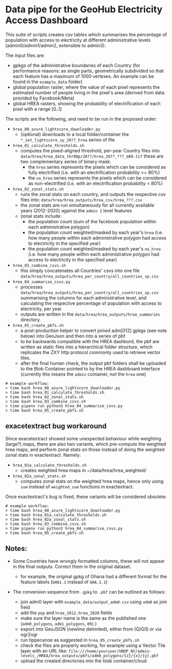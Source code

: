 Data pipe for the GeoHub Electricity Access Dashboard
===

This suite of scripts creates csv tables which summarises the percentage of population with access to electricity at different administrative levels (admin0/admin1/admin2, extensible to admin3).

The input files are:

- gpkgs of the administrative boundaries of each Country (for performance reasons: as single parts, geometrically subdivided so that each feature has a maximum of 1000 vertexes. An example can be found in the `example_data` folder)
- global population raster, where the value of each pixel represents the estimated number of people living in the pixel's area (derived from data provided by Facebook/Meta)
- global HREA rasters, showing the probability of electrification of each pixel with a range [0..1]

The scripts are the following, and need to be run in the proposed order:

- `hrea_00_azure_lightscore_downloader.py`
  - (optional) downloads to a local folder/container the `*_set_lightscore_sy_20??_hrea` series of file
- `hrea_01_calculate_thresholds.sh`
  - computes the pixed-aligned threshold, per-year Country files into `data/hrea/hrea_data_thr80p/20??/hrea_20??_???_m80.tif` these are two complementary series of binary mask:
    - the `hrea` series represents the pixels which can be considered as fully electrified (i.e. with an electrification probability >= 80%) 
    - the `no_hrea` series represents the pixels which can be considered as non-electrified (i.e. with an electrification probability < 80%) 
- `hrea_02_zonal_stats.sh`
  - runs the zonal stats on each country, and outputs the respective csv files into: `data/hrea/hrea_outputs/hrea_csv/hrea_???.csv`
  - the zonal stats are run simultaneously for all currently available years (2012-2020) against the `admin 2` level features
  - zonal stats include:
    - the population count (sum of the facebook population within each administrative polygon)
    - the population count weighted/masked by each year's `hrea` (i.e. how many people within each administrative polygon had access to electricity in the specified year)
    - the population count weighted/masked by each year's `no_hrea` (i.e. how many people within each administrative polygon had access to electricity in the specified year)
- `hrea_03_combine_csvs.sh`
  - this simply concatenates all Countries' csvs into one file `data/hrea/hrea_outputs/hrea_per_country/all_countries_sp.csv`
- `hrea_04_summarise_csvs.py`
  - processes `data/hrea/hrea_outputs/hrea_per_country/all_countries_sp.csv` summarising the columns for each administrative level, and calculating the respective percentage of population with access to electricity, per year.
  - outputs are written in the `data/hrea/hrea_outputs/hrea_summaries` directory.
- `hrea_05_create_pbfs.sh`
  - a post-production helper to convert joined adm[012] gpkgs (see note below) into GeoJson and then into a series of pbf 
  - to be backwards compatible with the HREA dashbord, the pbf are written as static files into a hierarchical folder structure, which replicates the ZXY http protocol commonly used to retrieve vector tiles.
  - after the final human check, the output pbf folders shall be uploaded to the Blob Container pointed to by the HREA dashboard interface (currently this means the `admin` container, not the `hrea` one)


```
# example workflow:
> time bash hrea_00_azure_lightscore_downloader.py
> time bash hrea_01_calculate_thresholds.sh
> time bash hrea_02_zonal_stats.sh
> time bash hrea_03_combine_csvs.sh
> time pipenv run python3 hrea_04_summarise_csvs.py
> time bash hrea_05_create_pbfs.sh
```

exacetextract bug workaround
---

Since exacetextract showed some unexpected behaviour while weighting (large?) maps, there are also two variants, which pre-compute the weighted hrea maps, and perform zonal stats on those instead of doing the weighted zonal stats in exactextract.
Namely:
- `hrea_01a_calculate_thresholds.sh`
  - creates weighted hrea maps in ~/data/hrea/hrea_weighted/
- `hrea_02a_zonal_stats.sh`
  - computes zonal stats on the weighted hrea maps, hence only using `sum` instead of `weighted_sum` functions in exactextract.

Once exactextract's bug is fixed, these variants will be considered obsolete.

```
# example workflow:
> time bash hrea_00_azure_lightscore_downloader.py
> time bash hrea_01a_calculate_thresholds.sh
> time bash hrea_02a_zonal_stats.sh
> time bash hrea_03_combine_csvs.sh
> time pipenv run python3 hrea_04_summarise_csvs.py
> time bash hrea_05_create_pbfs.sh
```



Notes:
---

- Some Countries have wrongly formatted columns, these will not appear in the final outputs. Correct them in the original dataset.
  - for example, the original gpkg of Ghana had a different format for the feature labels (`GHA1.1` instead of `GHA.1.1`)


- The conversion sequence from `.gpkg` to `.pbf` can be outlined as follows:
  - join adm0 layer with `example_data/output_adm0.csv` using `adm0` as join field
  - add the `pop` and `hrea_2012`..`hrea_2020` fields
  - make sure the layer name is the same as the published one (`adm0_polygons`, `adm1_polygons`, etc.)
  - export into GeoJSON (newline delimited), either from (Q)GIS or via ogr2ogr 
  - run tippecanoe as suggested in `hrea_05_create_pbfs.sh`
  - check the files are properly working, for example using a Vector Tile layer with an URL like: `file:///home/youruser/UNDP_NY/admin-levels_/HREA/hrea_outputs/pbfs/adm0_polygons/{z}/{x}/{y}.pbf`
  - upload the created directories into the blob container/cloud
